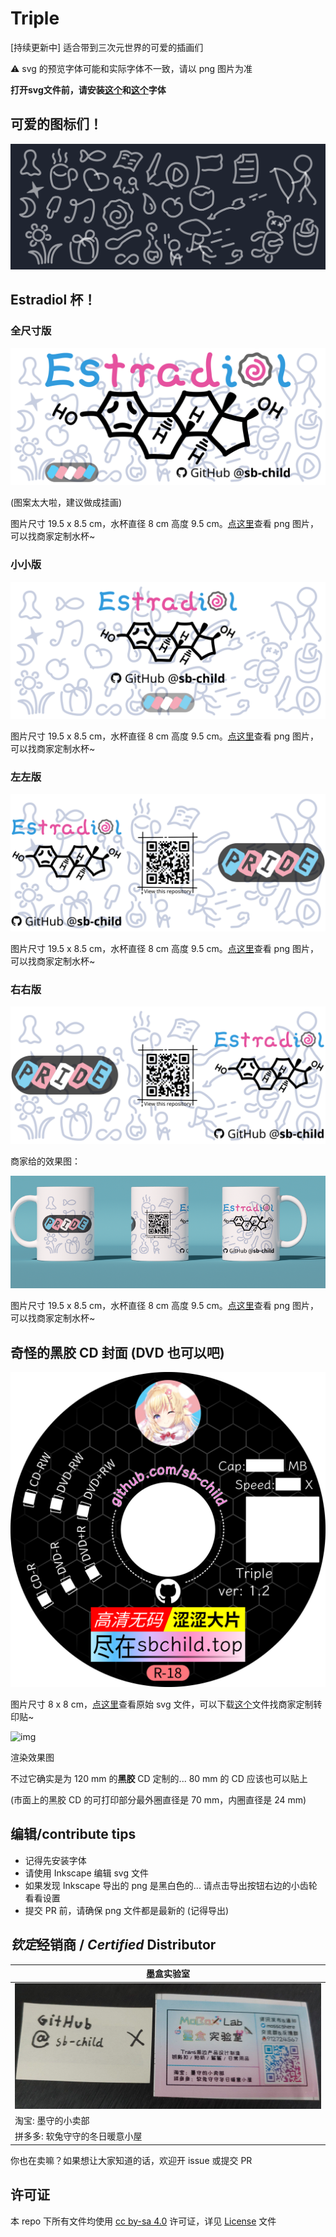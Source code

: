 # Triple
[持续更新中] 适合带到三次元世界的可爱的插画们

⚠️ svg 的预览字体可能和实际字体不一致，请以 png 图片为准

**打开svg文件前，请安装[这个](https://github.com/adobe-fonts/source-han-sans/releases/download/2.004R/SourceHanSans.ttc.zip)和[这个](https://github.com/be5invis/Sarasa-Gothic)字体**

## 可爱的图标们！

![img](icons.svg)

## Estradiol 杯！

### 全尺寸版

![img](estradiol.svg)

(图案太大啦，建议做成挂画)

图片尺寸 19.5 x 8.5 cm，水杯直径 8 cm 高度 9.5 cm。[点这里](estradiol.png)查看 png 图片，可以找商家定制水杯~

### 小小版

![img](estradiol-small.svg)

图片尺寸 19.5 x 8.5 cm，水杯直径 8 cm 高度 9.5 cm。[点这里](estradiol-small.png)查看 png 图片，可以找商家定制水杯~

### 左左版

![img](estradiol-small-left.svg)

图片尺寸 19.5 x 8.5 cm，水杯直径 8 cm 高度 9.5 cm。[点这里](estradiol-small-left.png)查看 png 图片，可以找商家定制水杯~

### 右右版

![img](estradiol-small-right.svg)

商家给的效果图：

![img](a16914d9b965b605c2d64c42773daed9.png)

图片尺寸 19.5 x 8.5 cm，水杯直径 8 cm 高度 9.5 cm。[点这里](estradiol-small-right.png)查看 png 图片，可以找商家定制水杯~

## 奇怪的黑胶 CD 封面 (DVD 也可以吧)

![img](cover-prod.png)

图片尺寸 8 x 8 cm，[点这里](cover-prod.svg)查看原始 svg 文件，可以下载[这个](cover-prod.png)文件找商家定制转印贴~

![img](cover-prod-render.png)

渲染效果图

不过它确实是为 120 mm 的**黑胶** CD 定制的... 80 mm 的 CD 应该也可以贴上

(市面上的黑胶 CD 的可打印部分最外圈直径是 70 mm，内圈直径是 24 mm)

## 编辑/contribute tips

- 记得先安装字体
- 请使用 Inkscape 编辑 svg 文件
- 如果发现 Inkscape 导出的 png 是黑白色的... 请点击导出按钮右边的小齿轮看看设置
- 提交 PR 前，请确保 png 文件都是最新的 (记得导出)

## *钦定*经销商 / *Certified* Distributor

| 墨盒实验室 |
| --- |
| ![墨盒实验室](seller/photo_2024-06-30_16-44-32.jpg) |
| 淘宝: 墨守的小卖部 |
| 拼多多: 软兔守守的冬日暖意小屋 |

你也在卖嘛？如果想让大家知道的话，欢迎开 issue 或提交 PR

## 许可证

本 repo 下所有文件均使用 [cc by-sa 4.0](https://creativecommons.org/licenses/by-sa/4.0/) 许可证，详见 [License](LICENSE) 文件
